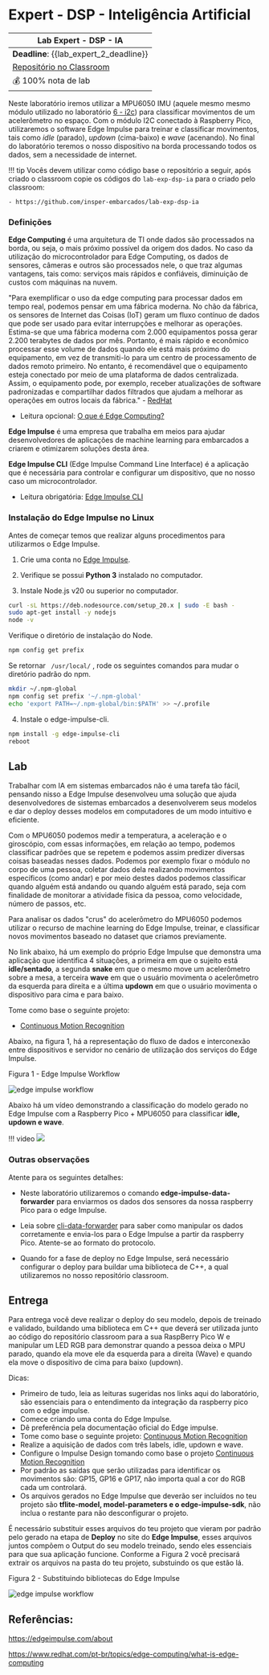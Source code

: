 # Expert - DSP - Inteligência Artificial

| Lab Expert - DSP - IA                                  |
|--------------------------------------------------------|
| **Deadline**: {{lab_expert_2_deadline}}                |
| [Repositório no Classroom]({{lab_expert_2_classroom}}) |
| 💰 100% nota de lab                                    |

Neste laboratório iremos utilizar a MPU6050 IMU (aquele mesmo mesmo módulo utilizado no laboratório [6 - i2c](https://insper-embarcados.github.io/site/labs/i2c-pra-lab/)) para classificar movimentos de um acelerômetro no espaço. Com o módulo I2C conectado à Raspberry Pico, utilizaremos o software Edge Impulse para treinar e classificar movimentos, tais como *idle* (parado), *updown* (cima-baixo) e *wave* (acenando). No final do laboratório teremos o nosso dispositivo na borda processando todos os dados, sem a necessidade de internet.

!!! tip
    Vocês devem utilizar como código base o repositório a seguir, após criado o classroom copie os códigos do `lab-exp-dsp-ia` para o criado pelo classroom:
    
    - https://github.com/insper-embarcados/lab-exp-dsp-ia

### Definições

**Edge Computing** é uma arquitetura de TI onde dados são processados na borda, ou seja, o mais próximo possível da origem dos dados. No caso da utilização do microcontrolador para Edge Computing, os dados de sensores, câmeras e outros são processados nele, o que traz algumas vantagens, tais como: serviços mais rápidos e confiáveis, diminuição de custos com máquinas na nuvem.

"Para exemplificar o uso da edge computing para processar dados em tempo real, podemos pensar em uma fábrica moderna. No chão da fábrica, os sensores de Internet das Coisas (IoT) geram um fluxo contínuo de dados que pode ser usado para evitar interrupções e melhorar as operações. Estima-se que uma fábrica moderna com 2.000 equipamentos possa gerar 2.200 terabytes de dados por mês. Portanto, é mais rápido e econômico processar esse volume de dados quando ele está mais próximo do equipamento, em vez de transmiti-lo para um centro de processamento de dados remoto primeiro. No entanto, é recomendável que o equipamento esteja conectado por meio de uma plataforma de dados centralizada. Assim, o equipamento pode, por exemplo, receber atualizações de software padronizadas e compartilhar dados filtrados que ajudam a melhorar as operações em outros locais da fábrica." - [RedHat](https://www.redhat.com/pt-br/topics/edge-computing/what-is-edge-computing)

- Leitura opcional: [O que é Edge Computing?](https://www.redhat.com/pt-br/topics/edge-computing/what-is-edge-computing)

**Edge Impulse** é uma empresa que trabalha em meios para ajudar desenvolvedores de aplicações de machine learning para embarcados a criarem e otimizarem soluções desta área.

**Edge Impulse CLI** (Edge Impulse Command Line Interface) é a aplicação que é necessária para controlar e configurar um dispositivo, que no nosso caso um microcontrolador.

- Leitura obrigatória: [Edge Impulse CLI](https://docs.edgeimpulse.com/docs/tools/edge-impulse-cli)

### Instalação do Edge Impulse no Linux

Antes de começar temos que realizar alguns procedimentos para utilizarmos o Edge Impulse.

1. Crie uma conta no [Edge Impulse](https://edgeimpulse.com/).

2. Verifique se possui **Python 3** instalado no computador.

3. Instale Node.js v20 ou superior no computador.

``` bash
curl -sL https://deb.nodesource.com/setup_20.x | sudo -E bash -
sudo apt-get install -y nodejs
node -v
```

Verifique o diretório de instalação do Node.

``` bash
npm config get prefix
```


Se retornar ``` /usr/local/```  , rode os seguintes comandos para mudar o diretório padrão do npm.

``` bash
mkdir ~/.npm-global
npm config set prefix '~/.npm-global'
echo 'export PATH=~/.npm-global/bin:$PATH' >> ~/.profile
```

4. Instale o edge-impulse-cli.

``` bash
npm install -g edge-impulse-cli
reboot
``` 

## Lab

Trabalhar com IA em sistemas embarcados não é uma tarefa tão fácil, pensando nisso a Edge Impulse desenvolveu uma solução que ajuda desenvolvedores de sistemas embarcados a desenvolverem seus modelos e dar o deploy desses modelos em computadores de um modo intuitivo e eficiente. 

Com o MPU6050 podemos medir a temperatura, a aceleração e o giroscópio, com essas informações, em relação ao tempo, podemos classificar padrões que se repetem e podemos assim predizer diversas coisas baseadas nesses dados. Podemos por exemplo fixar o módulo no corpo de uma pessoa, coletar dados dela realizando movimentos específicos (como andar) e por meio destes dados podemos classificar quando alguém está andando ou quando alguém está parado, seja com finalidade de monitorar a atividade física da pessoa, como velocidade, número de passos, etc.

Para analisar os dados "crus" do acelerômetro do MPU6050 podemos utilizar o recurso de machine learning do Edge Impulse, treinar, e classificar novos movimentos baseado no dataset que criamos previamente.


No link abaixo, há um exemplo do próprio Edge Impulse que demonstra uma aplicação que identifica 4 situações, a primeira em que o sujeito está **idle/sentado**, a segunda **snake** em que o mesmo move um acelerômetro sobre a mesa, a terceira **wave** em que o usuário movimenta o acelerômetro da esquerda para direita e a última **updown** em que o usuário movimenta o dispositivo para cima e para baixo.

Tome como base o seguinte projeto:

- [Continuous Motion Recognition]( https://docs.edgeimpulse.com/docs/tutorials/end-to-end-tutorials/continuous-motion-recognition)

Abaixo, na figura 1, há a representação do fluxo de dados e interconexão entre dispositivos e servidor no cenário de utilização dos serviços do Edge Impulse. 

Figura 1 - Edge Impulse Workflow

![edge impulse workflow](./imgs-dsp/ia-edgeflux.png)

Abaixo há um vídeo demonstrando a classificação do modelo gerado no Edge Impulse com a Raspberry Pico + MPU6050 para classificar **idle, updown e wave**.

!!! video
    ![](https://youtu.be/Yk3hq3IcJR4)


### Outras observações

Atente para os seguintes detalhes:

- Neste laboratório utilizaremos o comando **edge-impulse-data-forwarder** para enviarmos os dados dos sensores da nossa raspberry Pico para o edge Impulse.

- Leia sobre [cli-data-forwarder](https://docs.edgeimpulse.com/docs/tools/edge-impulse-cli/cli-data-forwarder) para saber como manipular os dados corretamente e envia-los para o Edge Impulse a partir da raspberry Pico. Atente-se ao formato do protocolo.

- Quando for a fase de deploy no Edge Impulse, será necessário configurar o deploy para buildar uma biblioteca de C++, a qual utilizaremos no nosso repositório classroom.


## Entrega

Para entrega você deve realizar o deploy do seu modelo, depois de treinado e validado, buildando uma biblioteca em C++ que deverá ser utilizada junto ao código do repositório classroom para a sua RaspBerry Pico W e manipular um LED RGB para demonstrar quando a pessoa deixa o MPU parado, quando ela move ele da esquerda para a direita (Wave) e quando ela move o dispositivo de cima para baixo (updown).

Dicas:

- Primeiro de tudo, leia as leituras sugeridas nos links aqui do laboratório, são essenciais para o entendimento da integração da raspberry pico com o edge impulse.
- Comece criando uma conta do Edge Impulse.
- Dê preferência pela documentação oficial do Edge impulse.
- Tome como base o seguinte projeto: [Continuous Motion Recognition]( https://docs.edgeimpulse.com/docs/tutorials/end-to-end-tutorials/continuous-motion-recognition)
- Realize a aquisição de dados com três labels, idle, updown e wave.
- Configure o Impulse Design tomando como base o projeto [Continuous Motion Recognition]( https://docs.edgeimpulse.com/docs/tutorials/end-to-end-tutorials/continuous-motion-recognition)
- Por padrão as saídas que serão utilizadas para identificar os movimentos são: GP15, GP16 e GP17, não importa qual a cor do RGB cada um controlará.
- Os arquivos gerados no Edge Impulse que deverão ser incluídos no teu projeto são **tflite-model, model-parameters e o edge-impulse-sdk**, não inclua o restante para não desconfigurar o projeto.

É necessário substituir esses arquivos do teu projeto que vieram por padrão pelo gerado na etapa de **Deploy** no site do **Edge Impulse**, esses arquivos juntos compõem o Output do seu modelo treinado, sendo eles essenciais para que sua aplicação funcione. Conforme a Figura 2 você precisará extrair os arquivos na pasta do teu projeto, substuindo os que estão lá.

Figura 2 - Substituindo bibliotecas do Edge Impulse

![edge impulse workflow](./imgs-dsp/ia-deploy.png)




## Referências:

https://edgeimpulse.com/about

https://www.redhat.com/pt-br/topics/edge-computing/what-is-edge-computing
